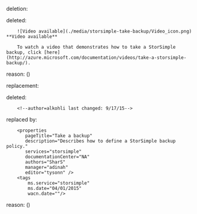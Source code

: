 deletion:

deleted:

		![Video available](./media/storsimple-take-backup/Video_icon.png) **Video available**
		
		To watch a video that demonstrates how to take a StorSimple backup, click [here](http://azure.microsoft.com/documentation/videos/take-a-storsimple-backup/).

reason: ()

replacement:

deleted:

		<!--author=alkohli last changed: 9/17/15-->

replaced by:

		<properties 
		   pageTitle="Take a backup"
		   description="Describes how to define a StorSimple backup policy."
		   services="storsimple"
		   documentationCenter="NA"
		   authors="SharS"
		   manager="adinah"
		   editor="tysonn" />
		<tags
			ms.service="storsimple"
			ms.date="04/01/2015"
			wacn.date=""/>

reason: ()

